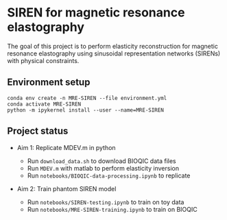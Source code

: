# SIREN for magnetic resonance elastography

The goal of this project is to perform elasticity reconstruction for magnetic resonance elastography using sinusoidal representation networks (SIRENs) with physical constraints.

## Environment setup

```
conda env create -n MRE-SIREN --file environment.yml
conda activate MRE-SIREN
python -m ipykernel install --user --name=MRE-SIREN
```

## Project status

- Aim 1: Replicate MDEV.m in python
	- Run `download_data.sh` to download BIOQIC data files
	- Run `MDEV.m` with matlab to perform elasticity inversion
	- Run `notebooks/BIOQIC-data-processing.ipynb` to replicate

- Aim 2: Train phantom SIREN model
	- Run `notebooks/SIREN-testing.ipynb` to train on toy data
	- Run `notebooks/MRE-SIREN-training.ipynb` to train on BIOQIC
